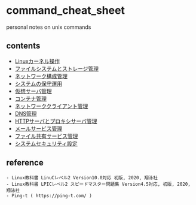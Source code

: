 # command_cheat_sheet
personal notes on unix commands

## contents
- [Linuxカーネル操作](kernel.md)
- [ファイルシステムとストレージ管理](file_system.md)
- [ネットワーク構成管理](network.md)
- [システムの保守運用](system.md)
- [仮想サーバ管理](vm.md)
- [コンテナ管理](container.md)
- [ネットワーククライアント管理](net_client.md)
- [DNS管理](dns.md)
- [HTTPサーバとプロキシサーバ管理](http_proxy.md)
- [メールサービス管理](mail.md)
- [ファイル共有サービス管理](samba_nfs.md)
- [システムセキュリティ設定](security.md) 

## reference
    - Linux教科書 LinuCレベル2 Version10.0対応 初版, 2020, 翔泳社
    - Linux教科書 LPICレベル2 スピードマスター問題集 Version4.5対応, 初版, 2020, 翔泳社
    - Ping-t ( https://ping-t.com/ )
